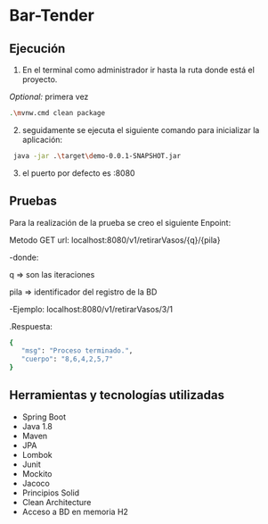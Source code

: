 # Bar-Tender
<h2>Ejecución</h2>

1. En el terminal como administrador ir hasta la ruta donde está el proyecto.

_Optional:_ primera vez 

```bash
.\mvnw.cmd clean package
```

2. seguidamente se ejecuta el siguiente comando para inicializar la aplicación:

```bash
 java -jar .\target\demo-0.0.1-SNAPSHOT.jar
```

3. el puerto por defecto es :8080

<h2>Pruebas</h2>

Para la realización de la prueba se creo el siguiente Enpoint:

Metodo GET
url: localhost:8080/v1/retirarVasos/{q}/{pila}

-donde: 

q => son las iteraciones

pila => identificador del registro de la BD

-Ejemplo:
localhost:8080/v1/retirarVasos/3/1
 
 .Respuesta:
 ```bash
 {
    "msg": "Proceso terminado.",
    "cuerpo": "8,6,4,2,5,7"
}
 ```
 
 <h2>Herramientas y tecnologías utilizadas</h2>

* Spring Boot
* Java 1.8
* Maven
* JPA
* Lombok
* Junit
* Mockito
* Jacoco
* Principios Solid
* Clean Architecture
* Acceso a BD en memoria H2
